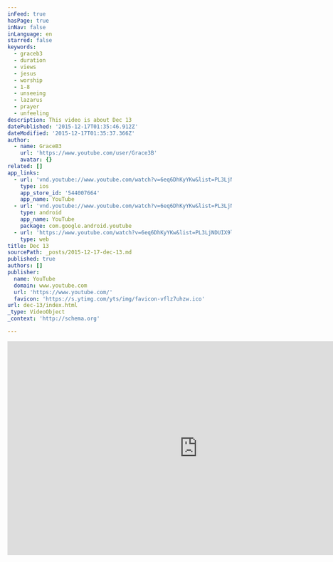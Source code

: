 ```yaml
---
inFeed: true
hasPage: true
inNav: false
inLanguage: en
starred: false
keywords:
  - graceb3
  - duration
  - views
  - jesus
  - worship
  - 1-8
  - unseeing
  - lazarus
  - prayer
  - unfeeling
description: This video is about Dec 13
datePublished: '2015-12-17T01:35:46.912Z'
dateModified: '2015-12-17T01:35:37.366Z'
author:
  - name: GraceB3
    url: 'https://www.youtube.com/user/Grace3B'
    avatar: {}
related: []
app_links:
  - url: 'vnd.youtube://www.youtube.com/watch?v=6eq6DhKyYKw&list=PL3LjNDUIX9lFuX1gAW6AdHlv8sydqqgR4&index=1&feature=applinks'
    type: ios
    app_store_id: '544007664'
    app_name: YouTube
  - url: 'vnd.youtube://www.youtube.com/watch?v=6eq6DhKyYKw&list=PL3LjNDUIX9lFuX1gAW6AdHlv8sydqqgR4&index=1&feature=applinks'
    type: android
    app_name: YouTube
    package: com.google.android.youtube
  - url: 'https://www.youtube.com/watch?v=6eq6DhKyYKw&list=PL3LjNDUIX9lFuX1gAW6AdHlv8sydqqgR4&index=1&feature=applinks'
    type: web
title: Dec 13
sourcePath: _posts/2015-12-17-dec-13.md
published: true
authors: []
publisher:
  name: YouTube
  domain: www.youtube.com
  url: 'https://www.youtube.com/'
  favicon: 'https://s.ytimg.com/yts/img/favicon-vflz7uhzw.ico'
url: dec-13/index.html
_type: VideoObject
_context: 'http://schema.org'

---
```

<iframe src="https://cdn.embedly.com/widgets/media.html?src=https%3A%2F%2Fwww.youtube.com%2Fembed%2Fvideoseries%3Flist%3DPL3LjNDUIX9lFuX1gAW6AdHlv8sydqqgR4&amp;url=https%3A%2F%2Fwww.youtube.com%2Fwatch%3Fv%3D6eq6DhKyYKw%26index%3D1%26list%3DPL3LjNDUIX9lFuX1gAW6AdHlv8sydqqgR4&amp;image=https%3A%2F%2Fi.ytimg.com%2Fvi%2F6eq6DhKyYKw%2Fhqdefault.jpg&amp;key=b7d04c9b404c499eba89ee7072e1c4f7&amp;type=text%2Fhtml&amp;schema=youtube" width="854" height="480" scrolling="no" frameborder="0" allowfullscreen="allowfullscreen" style=""></iframe>